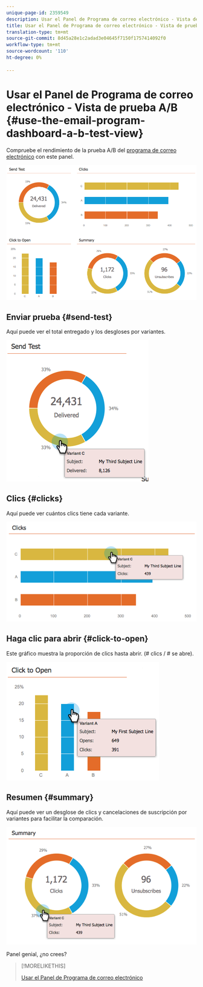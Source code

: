 ```yaml
---
unique-page-id: 2359549
description: Usar el Panel de Programa de correo electrónico - Vista de prueba A/B - Documentos de marketing - Documentación del producto
title: Usar el Panel de Programa de correo electrónico - Vista de prueba A/B
translation-type: tm+mt
source-git-commit: 8d45a28e1c2adad3e04645f7150f1757414092f0
workflow-type: tm+mt
source-wordcount: '110'
ht-degree: 0%

---
```



# Usar el Panel de Programa de correo electrónico - Vista de prueba A/B {#use-the-email-program-dashboard-a-b-test-view}

Compruebe el rendimiento de la prueba A/B del [programa de correo electrónico](/help/marketo/product-docs/email-marketing/email-programs/email-program-actions/email-test-a-b-test/add-an-a-b-test.md) con este panel.

![](assets/image2014-9-12-16-3a14-3a28.png)

## Enviar prueba {#send-test}

Aquí puede ver el total entregado y los desgloses por variantes.

![](assets/image2014-9-12-16-3a16-3a2.png)

## Clics {#clicks}

Aquí puede ver cuántos clics tiene cada variante.

![](assets/image2014-9-12-16-3a16-3a20.png)

## Haga clic para abrir {#click-to-open}

Este gráfico muestra la proporción de clics hasta abrir. (# clics / # se abre).

![](assets/image2014-9-12-16-3a16-3a36.png)

## Resumen {#summary}

Aquí puede ver un desglose de clics y cancelaciones de suscripción por variantes para facilitar la comparación.

![](assets/image2014-9-12-16-3a16-3a45.png)

Panel genial, ¿no crees?

>[!MORELIKETHIS]
>
>[Usar el Panel de Programa de correo electrónico](/help/marketo/product-docs/email-marketing/email-programs/email-program-data/use-the-email-program-dashboard.md)
